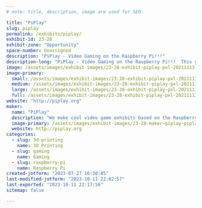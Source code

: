 ```yaml
---
# note: title, description, image are used for SEO

title: "PiPlay"
slug: piplay
permalink: /exhibits/piplay/
exhibit-id: 23-28
exhibit-zone: "Opportunity"
space-number: Unassigned
description: "PiPlay - Video Gaming on the Raspberry Pi!!!"
description-long: "PiPlay - Video Gaming on the Raspberry Pi!!!  This year we will be exhibiting our giant arcade joystick along with projected arcade games, all powered by a Raspberry Pi"
image: /assets/images/exhibit-images/23-28-exhibit-piplay-pxl-20211113-150229208-large.jpg
image-primary: 
  small: /assets/images/exhibit-images/23-28-exhibit-piplay-pxl-20211113-150229208-small.jpg
  medium: /assets/images/exhibit-images/23-28-exhibit-piplay-pxl-20211113-150229208-medium.jpg
  large: /assets/images/exhibit-images/23-28-exhibit-piplay-pxl-20211113-150229208-large.jpg
  full: /assets/images/exhibit-images/23-28-exhibit-piplay-pxl-20211113-150229208-full.jpg
website: "http://piplay.org"
maker: 
  name: "PiPlay"
  description: "We make cool video game exhibits based on the Raspberry Pi"
  image-primary: /assets/images/exhibit-images/23-28-maker-piplay-piplay-logo-medium.png
  website: http://piplay.org
categories: 
  - slug: 3d-printing
    name: 3D Printing
  - slug: gaming
    name: Gaming
  - slug: raspberry-pi
    name: Raspberry Pi
created-jotform: "2023-07-27 16:30:45"
last-modified-jotform: "2023-10-11 22:02:57"
last-exported: "2023-10-11 22:17:56"
sitemap: false

---
```

